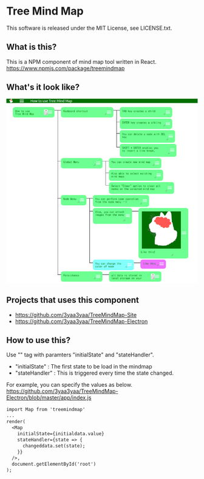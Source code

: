 # Tree Mind Map
This software is released under the MIT License, see LICENSE.txt.

## What is this?

This is a NPM component of mind map tool written in React.
https://www.npmjs.com/package/treemindmap

## What's it look like?
![howto](https://github.com/3yaa3yaa/TreeMindMap/blob/master/HowTo.png)

## Projects that uses this component

* https://github.com/3yaa3yaa/TreeMindMap-Site
* https://github.com/3yaa3yaa/TreeMindMap-Electron

## How to use this?
Use "<Map />" tag with paramters "initialState" and "stateHandler".
* "initialState" : The first state to be load in the mindmap 
* "stateHandler" : This is triggered every time the state changed.

For example, you can specify the values as below.
https://github.com/3yaa3yaa/TreeMindMap-Electron/blob/master/app/index.js
```
import Map from 'treemindmap'
...
render(
  <Map
    initialState={initialdata.value}
    stateHandler={state => {
      changeddata.set(state);
    }}
  />,
  document.getElementById('root')
);
```
